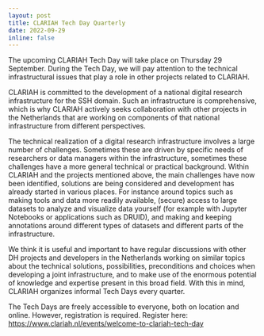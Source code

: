 ```yaml
---
layout: post
title: CLARIAH Tech Day Quarterly
date: 2022-09-29
inline: false
---
```


The upcoming CLARIAH Tech Day will take place on Thursday 29 September. During the Tech Day, we will pay attention to the technical infrastructural issues that play a role in other projects related to CLARIAH.

CLARIAH is committed to the development of a national digital research infrastructure for the SSH domain. Such an infrastructure is comprehensive, which is why CLARIAH actively seeks collaboration with other projects in the Netherlands that are working on components of that national infrastructure from different perspectives.

The technical realization of a digital research infrastructure involves a large number of challenges. Sometimes these are driven by specific needs of researchers or data managers within the infrastructure, sometimes these challenges have a more general technical or practical background. Within CLARIAH and the projects mentioned above, the main challenges have now been identified, solutions are being considered and development has already started in various places. For instance around topics such as making tools and data more readily available, (secure) access to large datasets to analyze and visualize data yourself (for example with Jupyter Notebooks or applications such as DRUID), and making and keeping annotations around different types of datasets and different parts of the infrastructure.

We think it is useful and important to have regular discussions with other DH projects and developers in the Netherlands working on similar topics about the technical solutions, possibilities, preconditions and choices when developing a joint infrastructure, and to make use of the enormous potential of knowledge and expertise present in this broad field. With this in mind, CLARIAH organizes informal Tech Days every quarter.

The Tech Days are freely accessible to everyone, both on location and online. However, registration is required. Register here: https://www.clariah.nl/events/welcome-to-clariah-tech-day